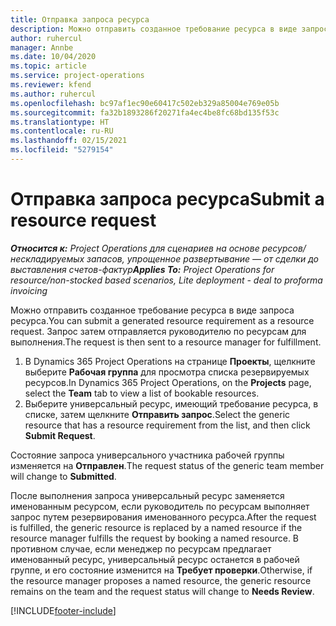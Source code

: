 ```yaml
---
title: Отправка запроса ресурса
description: Можно отправить созданное требование ресурса в виде запроса ресурса. Запрос затем отправляется руководителю по ресурсам для выполнения.
author: ruhercul
manager: Annbe
ms.date: 10/04/2020
ms.topic: article
ms.service: project-operations
ms.reviewer: kfend
ms.author: ruhercul
ms.openlocfilehash: bc97af1ec90e60417c502eb329a85004e769e05b
ms.sourcegitcommit: fa32b1893286f20271fa4ec4be8fc68bd135f53c
ms.translationtype: HT
ms.contentlocale: ru-RU
ms.lasthandoff: 02/15/2021
ms.locfileid: "5279154"
---
```

# <a name="submit-a-resource-request"></a><span data-ttu-id="eb414-104">Отправка запроса ресурса</span><span class="sxs-lookup"><span data-stu-id="eb414-104">Submit a resource request</span></span>

<span data-ttu-id="eb414-105">_**Относится к:** Project Operations для сценариев на основе ресурсов/нескладируемых запасов, упрощенное развертывание — от сделки до выставления счетов-фактур_</span><span class="sxs-lookup"><span data-stu-id="eb414-105">_**Applies To:** Project Operations for resource/non-stocked based scenarios, Lite deployment - deal to proforma invoicing_</span></span>

<span data-ttu-id="eb414-106">Можно отправить созданное требование ресурса в виде запроса ресурса.</span><span class="sxs-lookup"><span data-stu-id="eb414-106">You can submit a generated resource requirement as a resource request.</span></span> <span data-ttu-id="eb414-107">Запрос затем отправляется руководителю по ресурсам для выполнения.</span><span class="sxs-lookup"><span data-stu-id="eb414-107">The request is then sent to a resource manager for fulfillment.</span></span>

1. <span data-ttu-id="eb414-108">В Dynamics 365 Project Operations на странице **Проекты**, щелкните выберите **Рабочая группа** для просмотра списка резервируемых ресурсов.</span><span class="sxs-lookup"><span data-stu-id="eb414-108">In Dynamics 365 Project Operations, on the **Projects** page, select the **Team** tab to view a list of bookable resources.</span></span> 
2. <span data-ttu-id="eb414-109">Выберите универсальный ресурс, имеющий требование ресурса, в списке, затем щелкните **Отправить запрос**.</span><span class="sxs-lookup"><span data-stu-id="eb414-109">Select the generic resource that has a resource requirement from the list, and then click **Submit Request**.</span></span>

<span data-ttu-id="eb414-110">Состояние запроса универсального участника рабочей группы изменяется на **Отправлен**.</span><span class="sxs-lookup"><span data-stu-id="eb414-110">The request status of the generic team member will change to **Submitted**.</span></span>

<span data-ttu-id="eb414-111">После выполнения запроса универсальный ресурс заменяется именованным ресурсом, если руководитель по ресурсам выполняет запрос путем резервирования именованного ресурса.</span><span class="sxs-lookup"><span data-stu-id="eb414-111">After the request is fulfilled, the generic resource is replaced by a named resource if the resource manager fulfills the request by booking a named resource.</span></span> <span data-ttu-id="eb414-112">В противном случае, если менеджер по ресурсам предлагает именованный ресурс, универсальный ресурс останется в рабочей группе, и его состояние изменится на **Требует проверки**.</span><span class="sxs-lookup"><span data-stu-id="eb414-112">Otherwise, if the resource manager proposes a named resource, the generic resource remains on the team and the request status will change to **Needs Review**.</span></span>


[!INCLUDE[footer-include](../includes/footer-banner.md)]